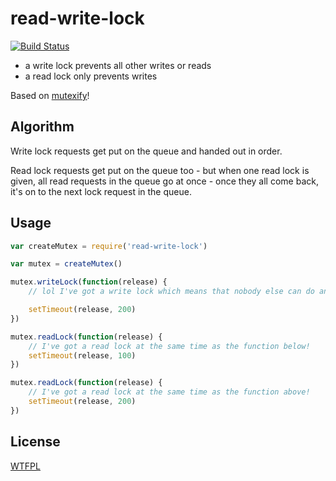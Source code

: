# read-write-lock

[![Build Status](https://travis-ci.org/TehShrike/read-write-lock.svg)](https://travis-ci.org/TehShrike/read-write-lock)

- a write lock prevents all other writes or reads
- a read lock only prevents writes

Based on [mutexify](https://github.com/mafintosh/mutexify)!

## Algorithm

Write lock requests get put on the queue and handed out in order.

Read lock requests get put on the queue too - but when one read lock is given, all read requests in the queue go at once - once they all come back, it's on to the next lock request in the queue.

## Usage

```js
var createMutex = require('read-write-lock')

var mutex = createMutex()

mutex.writeLock(function(release) {
	// lol I've got a write lock which means that nobody else can do anything

	setTimeout(release, 200)
})

mutex.readLock(function(release) {
	// I've got a read lock at the same time as the function below!
	setTimeout(release, 100)
})

mutex.readLock(function(release) {
	// I've got a read lock at the same time as the function above!
	setTimeout(release, 200)
})
```

## License

[WTFPL](http://wtfpl2.com)
